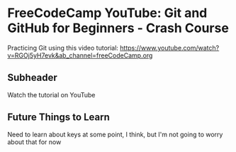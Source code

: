 # FreeCodeCamp YouTube: Git and GitHub for Beginners - Crash Course

Practicing Git using this video tutorial: https://www.youtube.com/watch?v=RGOj5yH7evk&ab_channel=freeCodeCamp.org

## Subheader

Watch the tutorial on YouTube

## Future Things to Learn

Need to learn about keys at some point, I think, but I'm not going to worry about that for now
